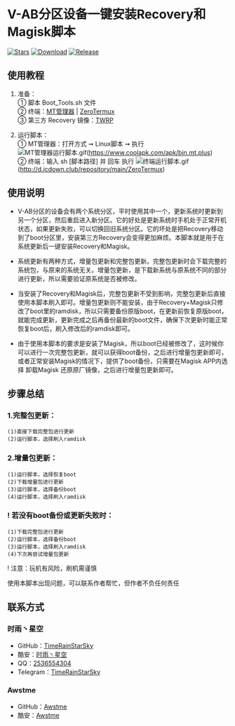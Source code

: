 # V-AB分区设备一键安装Recovery和Magisk脚本
[![Stars](https://img.shields.io/github/stars/TimeRainStarSky/Boot_Tools?color=yellow&label=★Star)](https://github.com/TimeRainStarSky)
[![Download](https://img.shields.io/github/v/release/TimeRainStarSky/Boot_Tools?color=blue&logoColor=blue&label=Releases&logo=DocuSign)](https://github.com/TimeRainStarSky/Boot_Tools/releases)
[![Release](https://img.shields.io/github/downloads/TimeRainStarSky/Boot_Tools/total?color=green&logoColor=green&label=Counts&logo=Bookmeter)](https://github.com/TimeRainStarSky/Boot_Tools/releases/latest)

## 使用教程
1. 准备：  
① 脚本 Boot_Tools.sh 文件  
② 终端：[MT管理器](https://www.coolapk.com/apk/bin.mt.plus) | [ZeroTermux](http://d.icdown.club/repository/main/ZeroTermux)  
③ 第三方 Recovery 镜像：[TWRP](https://twrp.me/Devices/)

2. 运行脚本：  
① MT管理器：打开方式 ➞ Linux脚本 ➞ 执行  
![MT管理器运行脚本.gif](https://cdn.jsdelivr.net/gh/TimeRainStarSky/Boot_Tools@main/Guide/MT管理器运行脚本.gif)(https://www.coolapk.com/apk/bin.mt.plus)  
② 终端：输入 sh [脚本路径] 并 回车 执行
![终端运行脚本.gif](https://cdn.jsdelivr.net/gh/TimeRainStarSky/Boot_Tools@main/Guide/终端运行脚本.gif)(http://d.icdown.club/repository/main/ZeroTermux)

## 使用说明
- V-AB分区的设备会有两个系统分区，平时使用其中一个，更新系统时更新到另一个分区，然后重启进入新分区。它的好处是更新系统时手机处于正常开机状态，如果更新失败，可以切换回旧系统分区。它的坏处是把Recovery移动到了boot分区里，安装第三方Recovery会变得更加麻烦。本脚本就是用于在系统更新后一键安装Recovery和Magisk。

- 系统更新有两种方式，增量包更新和完整包更新。完整包更新时会下载完整的系统包，与原来的系统无关。增量包更新，是下载新系统与原系统不同的部分进行更新，所以需要验证原系统是否被修改。

- 当安装了Recovery和Magisk后，完整包更新不受到影响，完整包更新后直接使用本脚本刷入即可。增量包更新则不能安装，由于Recovery+Magisk只修改了boot里的ramdisk，所以只需要备份原版boot，在更新前恢复原版boot，就能完成更新，更新完成之后再备份最新的boot文件，确保下次更新时能正常恢复boot后，刷入修改后的ramdisk即可。

- 由于使用本脚本的要求是安装了Magisk，所以boot已经被修改了，这时候你可以进行一次完整包更新，就可以获得boot备份，之后进行增量包更新即可，或者正常安装Magisk的情况下，提供了boot备份，只需要在Magisk APP内选择 卸载Magisk 还原原厂镜像，之后进行增量包更新即可。

## 步骤总结
### 1.完整包更新：
```
(1)直接下载完整包进行更新
(2)运行脚本，选择刷入ramdisk
```
### 2.增量包更新：
```
(1)运行脚本，选择恢复boot
(2)下载增量包进行更新
(3)运行脚本，选择备份boot
(4)运行脚本，选择刷入ramdisk
```
### ! 若没有boot备份或更新失败时：
```
(1)下载完整包进行更新
(2)运行脚本，选择备份boot
(3)运行脚本，选择刷入ramdisk
(4)下次再尝试增量包更新
```
! 注意：玩机有风险，刷机需谨慎

使用本脚本出现问题，可以联系作者帮忙，但作者不负任何责任

## 联系方式
### 时雨丶星空
- GitHub：[TimeRainStarSky](https://github.com/TimeRainStarSky)
- 酷安：[时雨丶星空](http://www.coolapk.com/u/2650948)
- QQ：[2536554304](https://qm.qq.com/cgi-bin/qm/qr?k=x8LtlP8vwZs7qLwmsbCsyLoAHy7Et1Pj)
- Telegram：[TimeRainStarSky](https://t.me/TimeRainStarSky)
### Awstme
- GitHub：[Awstme](https://github.com/Awstme)
- 酷安：[Awstme](http://www.coolapk.com/u/2806404)
